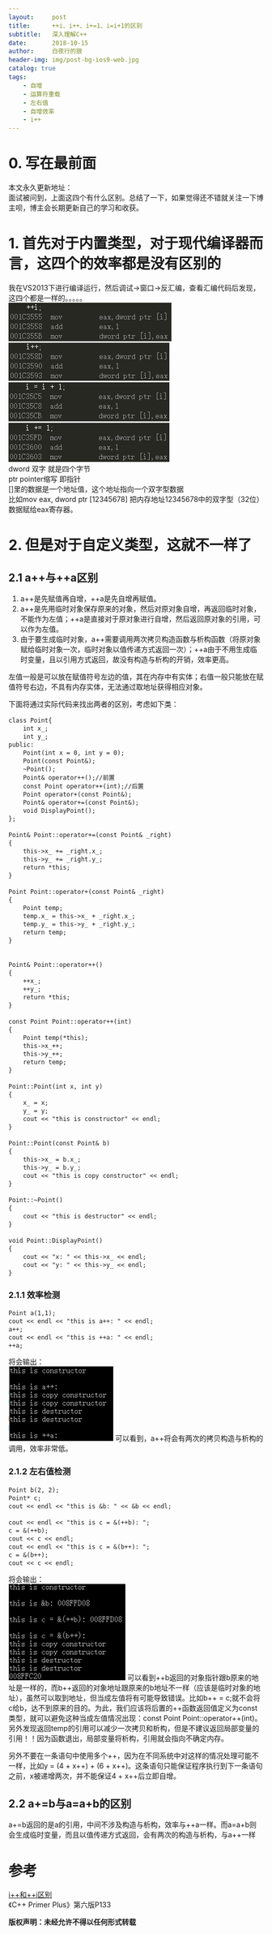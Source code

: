```yaml
---
layout:     post
title:      ++i、i++、i+=1、i=i+1的区别
subtitle:   深入理解C++
date:       2018-10-15
author:     白夜行的狼
header-img: img/post-bg-ios9-web.jpg
catalog: true
tags:
    - 自增
    - 运算符重载
    - 左右值
    - 自增效率
    - i++
--- 
```


# 0. 写在最前面
本文永久更新地址：[](https://haoqchen.github.io/2018/10/15/difference-between-++i-i++-i+=1-i=i+1/)  
面试被问到，上面这四个有什么区别。总结了一下，如果觉得还不错就关注一下博主呗，博主会长期更新自己的学习和收获。

# 1. 首先对于内置类型，对于现代编译器而言，这四个的效率都是没有区别的
我在VS2013下进行编译运行，然后调试->窗口->反汇编，查看汇编代码后发现，这四个都是一样的。。。。。  
![++int](/img/in_post/post_i_plus_plus/plus_plus_int.png)  
![int++](/img/in_post/post_i_plus_plus/int_plus_plus.png)  
![int=int+1](/img/in_post/post_i_plus_plus/int_int_plus.png)  
![int+=1](/img/in_post/post_i_plus_plus/int_plus_one.png)  
dword 双字 就是四个字节  
ptr pointer缩写 即指针  
\[]里的数据是一个地址值，这个地址指向一个双字型数据  
比如mov eax, dword ptr \[12345678] 把内存地址12345678中的双字型（32位）数据赋给eax寄存器。

# 2. 但是对于自定义类型，这就不一样了
## 2.1 a++与++a区别
1. a++是先赋值再自增，++a是先自增再赋值。
2. a++是先用临时对象保存原来的对象，然后对原对象自增，再返回临时对象，不能作为左值；++a是直接对于原对象进行自增，然后返回原对象的引用，可以作为左值。
3. 由于要生成临时对象，a++需要调用两次拷贝构造函数与析构函数（将原对象赋给临时对象一次，临时对象以值传递方式返回一次）；++a由于不用生成临时变量，且以引用方式返回，故没有构造与析构的开销，效率更高。

左值一般是可以放在赋值符号左边的值，其在内存中有实体；右值一般只能放在赋值符号右边，不具有内存实体，无法通过取地址获得相应对象。

下面将通过实际代码来找出两者的区别，考虑如下类：
```
class Point{
    int x_;
    int y_;
public:
    Point(int x = 0, int y = 0);
    Point(const Point&);
    ~Point();
    Point& operator++();//前置
    const Point operator++(int);//后置
    Point operator+(const Point&);
    Point& operator+=(const Point&);
    void DisplayPoint();
};

Point& Point::operator+=(const Point& _right)
{
    this->x_ += _right.x_;
    this->y_ += _right.y_;
    return *this;
}

Point Point::operator+(const Point& _right)
{
    Point temp;
    temp.x_ = this->x_ + _right.x_;
    temp.y_ = this->y_ + _right.y_;
    return temp;
}


Point& Point::operator++()
{
    ++x_;
    ++y_;
    return *this;
}

const Point Point::operator++(int)
{
    Point temp(*this);
    this->x_++;
    this->y_++;
    return temp;
}

Point::Point(int x, int y)
{
    x_ = x;
    y_ = y;
    cout << "this is constructor" << endl;
}

Point::Point(const Point& b)
{
    this->x_ = b.x_;
    this->y_ = b.y_;
    cout << "this is copy constructor" << endl;
}

Point::~Point()
{
    cout << "this is destructor" << endl;
}

void Point::DisplayPoint()
{
    cout << "x: " << this->x_ << endl;
    cout << "y: " << this->y_ << endl;
}
```

### 2.1.1 效率检测
```
Point a(1,1);
cout << endl << "this is a++: " << endl;
a++;
cout << endl << "this is ++a: " << endl;
++a;
```
将会输出：  
![code out a++&++a](/img/in_post/post_i_plus_plus/different_a++&++a.png)
可以看到，a++将会有两次的拷贝构造与析构的调用，效率非常低。

### 2.1.2 左右值检测
```
Point b(2, 2);
Point* c;
cout << endl << "this is &b: " << &b << endl;

cout << endl << "this is c = &(++b): ";
c = &(++b);
cout << c << endl;
cout << endl << "this is c = &(b++): ";
c = &(b++);
cout << c << endl;
```
将会输出：  
![code out left or right](/img/in_post/post_i_plus_plus/left_or_right.png)
可以看到++b返回的对象指针跟b原来的地址是一样的，而b++返回的对象地址跟原来的b地址不一样（应该是临时对象的地址），虽然可以取到地址，但当成左值将有可能导致错误。比如b++ = c;就不会将c给b，达不到原来的目的。为此，我们应该将后置的++函数返回值定义为const类型，就可以避免这种当成左值情况出现：const Point Point::operator++(int)。另外发现返回temp的引用可以减少一次拷贝和析构，但是不建议返回局部变量的引用！！因为函数退出，局部变量将析构，引用就会指向不确定内存。

另外不要在一条语句中使用多个++，因为在不同系统中对这样的情况处理可能不一样，比如y = (4 + x++) + (6 + x++)。这条语句只能保证程序执行到下一条语句之前，x被递增两次，并不能保证4 + x++后立即自增。

## 2.2 a+=b与a=a+b的区别
a+=b返回的是a的引用，中间不涉及构造与析构，效率与++a一样。而a=a+b则会生成临时变量，而且以值传递方式返回，会有两次的构造与析构，与a++一样

# 参考
[i++和++i区别](https://www.cnblogs.com/vinke2013/p/7209187.html)  
《C++ Primer Plus》第六版P133

**版权声明：未经允许不得以任何形式转载**